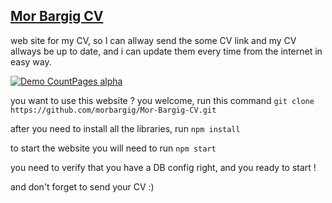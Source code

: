 ## [Mor Bargig CV](https://mor-bargig-cv.herokuapp.com)

web site for my CV, so I can allway send the some CV link and my CV allways be up to date,
and i can update them every time from the internet in easy way.



[![Demo CountPages alpha](https://media.giphy.com/media/SYR1KgfTYsJsfhSj0p/giphy.gif)](https://www.youtube.com/watch?v=AYlr8CLW-RA)

you want to use this website ? you welcome, run this command `git clone https://github.com/morbargig/Mor-Bargig-CV.git`

after you need to install all the libraries, run `npm install`

to start the website you will need to run `npm start`

you need to verify that you have a DB config right, and you ready to start !

and don't forget to send your CV :)


